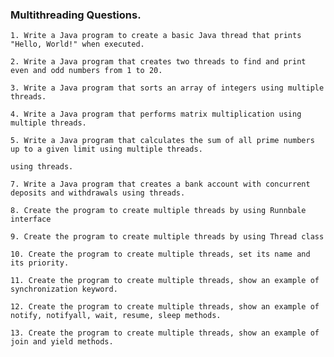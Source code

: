 ### Multithreading Questions.

```
1. Write a Java program to create a basic Java thread that prints "Hello, World!" when executed.

```
```
2. Write a Java program that creates two threads to find and print even and odd numbers from 1 to 20.

```
```
3. Write a Java program that sorts an array of integers using multiple threads.

```
```
4. Write a Java program that performs matrix multiplication using multiple threads.

```
```
5. Write a Java program that calculates the sum of all prime numbers up to a given limit using multiple threads.

```
```6. Write a Java program to implement a concurrent web crawler that crawls multiple websites simultaneously 
using threads.

```
```
7. Write a Java program that creates a bank account with concurrent deposits and withdrawals using threads.

```
```
8. Create the program to create multiple threads by using Runnbale interface

```
```
9. Create the program to create multiple threads by using Thread class

```
```
10. Create the program to create multiple threads, set its name and its priority.

```
```
11. Create the program to create multiple threads, show an example of synchronization keyword.

```
```
12. Create the program to create multiple threads, show an example of notify, notifyall, wait, resume, sleep methods.

```
```
13. Create the program to create multiple threads, show an example of join and yield methods.

```